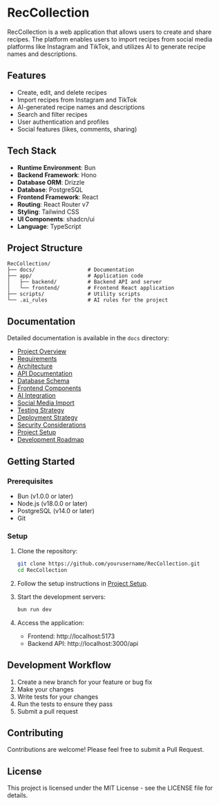 # RecCollection

RecCollection is a web application that allows users to create and share recipes. The platform enables users to import recipes from social media platforms like Instagram and TikTok, and utilizes AI to generate recipe names and descriptions.

## Features

- Create, edit, and delete recipes
- Import recipes from Instagram and TikTok
- AI-generated recipe names and descriptions
- Search and filter recipes
- User authentication and profiles
- Social features (likes, comments, sharing)

## Tech Stack

- **Runtime Environment**: Bun
- **Backend Framework**: Hono
- **Database ORM**: Drizzle
- **Database**: PostgreSQL
- **Frontend Framework**: React
- **Routing**: React Router v7
- **Styling**: Tailwind CSS
- **UI Components**: shadcn/ui
- **Language**: TypeScript

## Project Structure

```
RecCollection/
├── docs/                 # Documentation
├── app/                  # Application code
│   ├── backend/          # Backend API and server
│   └── frontend/         # Frontend React application
├── scripts/              # Utility scripts
└── .ai_rules             # AI rules for the project
```

## Documentation

Detailed documentation is available in the `docs` directory:

- [Project Overview](docs/project_overview.md)
- [Requirements](docs/requirements.md)
- [Architecture](docs/architecture.md)
- [API Documentation](docs/api_documentation.md)
- [Database Schema](docs/database_schema.md)
- [Frontend Components](docs/frontend_components.md)
- [AI Integration](docs/ai_integration.md)
- [Social Media Import](docs/social_media_import.md)
- [Testing Strategy](docs/testing_strategy.md)
- [Deployment Strategy](docs/deployment_strategy.md)
- [Security Considerations](docs/security_considerations.md)
- [Project Setup](docs/project_setup.md)
- [Development Roadmap](docs/roadmap.md)

## Getting Started

### Prerequisites

- Bun (v1.0.0 or later)
- Node.js (v18.0.0 or later)
- PostgreSQL (v14.0 or later)
- Git

### Setup

1. Clone the repository:
   ```bash
   git clone https://github.com/yourusername/RecCollection.git
   cd RecCollection
   ```

2. Follow the setup instructions in [Project Setup](docs/project_setup.md).

3. Start the development servers:
   ```bash
   bun run dev
   ```

4. Access the application:
   - Frontend: http://localhost:5173
   - Backend API: http://localhost:3000/api

## Development Workflow

1. Create a new branch for your feature or bug fix
2. Make your changes
3. Write tests for your changes
4. Run the tests to ensure they pass
5. Submit a pull request

## Contributing

Contributions are welcome! Please feel free to submit a Pull Request.

## License

This project is licensed under the MIT License - see the LICENSE file for details.

